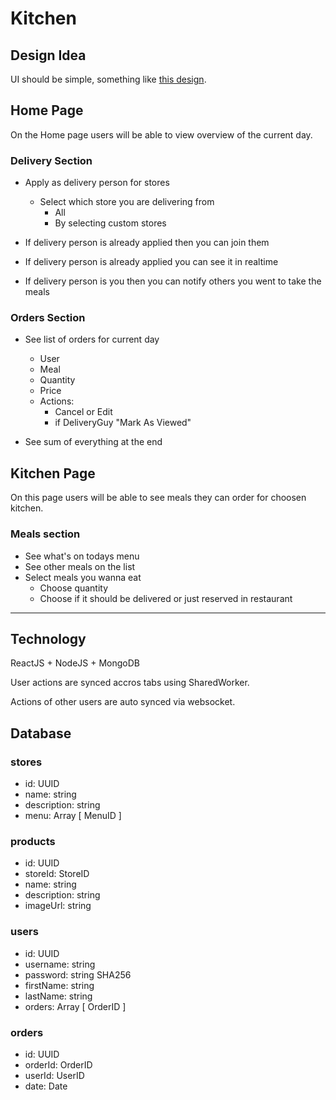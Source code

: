 # Kitchen

## __Design Idea__

UI should be simple, something like [this design](https://cdn.dribbble.com/users/1407879/screenshots/7572171/media/6743d2b6d4d7439c0226b1d42aa2a18a.png).



## __Home Page__

On the Home page users will be able to view overview of the current day.

### Delivery Section

- Apply as delivery person for stores
    - Select which store you are delivering from
        - All 
        - By selecting custom stores

- If delivery person is already applied then you can join them
- If delivery person is already applied you can see it in realtime
- If delivery person is you then you can notify others you went to take the meals

### Orders Section

- See list of orders for current day
    - User
    - Meal
    - Quantity
    - Price
    - Actions: 
        - Cancel or Edit 
        - if DeliveryGuy "Mark As Viewed"

- See sum of everything at the end


## __Kitchen Page__

On this page users will be able to see meals they can order for choosen kitchen.

### Meals section

- See what's on todays menu
- See other meals on the list
- Select meals you wanna eat
    - Choose quantity
    - Choose if it should be delivered or just reserved in restaurant

---

## __Technology__

ReactJS + NodeJS + MongoDB

User actions are synced accros tabs using SharedWorker.

Actions of other users are auto synced via websocket.

## __Database__

### __stores__
- id: UUID
- name: string
- description: string
- menu: Array [ MenuID ]

### __products__
- id: UUID
- storeId: StoreID
- name: string
- description: string
- imageUrl: string


### __users__
- id: UUID
- username: string
- password: string SHA256
- firstName: string
- lastName: string
- orders: Array [ OrderID ]

### __orders__
- id: UUID
- orderId: OrderID
- userId: UserID
- date: Date
